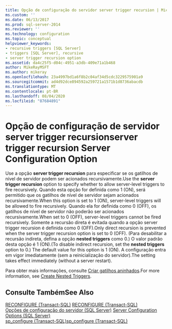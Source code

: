 ```yaml
---
title: Opção de configuração do servidor server trigger recursion | Microsoft Docs
ms.custom: ''
ms.date: 06/13/2017
ms.prod: sql-server-2014
ms.reviewer: ''
ms.technology: configuration
ms.topic: conceptual
helpviewer_keywords:
- recursive triggers [SQL Server]
- triggers [SQL Server], recursive
- server trigger recursion option
ms.assetid: da4c25f5-d04c-4951-a3db-409e71a1b468
author: MikeRayMSFT
ms.author: mikeray
ms.openlocfilehash: 23a4997bd1a6f8b2c04af34d5cdc3229575901a9
ms.sourcegitcommit: ad4d92dce894592a259721a1571b1d8736abacdb
ms.translationtype: MT
ms.contentlocale: pt-BR
ms.lasthandoff: 08/04/2020
ms.locfileid: "87684891"
---
```

# <a name="server-trigger-recursion-server-configuration-option"></a><span data-ttu-id="a101e-102">Opção de configuração de servidor server trigger recursion</span><span class="sxs-lookup"><span data-stu-id="a101e-102">server trigger recursion Server Configuration Option</span></span>
  <span data-ttu-id="a101e-103">Use a opção **server trigger recursion** para especificar se os gatilhos de nível de servidor podem ser acionados recursivamente.</span><span class="sxs-lookup"><span data-stu-id="a101e-103">Use the **server trigger recursion** option to specify whether to allow server-level triggers to fire recursively.</span></span> <span data-ttu-id="a101e-104">Quando esta opção for definida como 1 (ON), será permitido que os gatilhos de nível de servidor sejam acionados recursivamente.</span><span class="sxs-lookup"><span data-stu-id="a101e-104">When this option is set to 1 (ON), server-level triggers will be allowed to fire recursively.</span></span> <span data-ttu-id="a101e-105">Quando ela for definida como 0 (OFF), os gatilhos de nível de servidor não poderão ser acionados recursivamente.</span><span class="sxs-lookup"><span data-stu-id="a101e-105">When set to 0 (OFF), server-level triggers cannot be fired recursively.</span></span> <span data-ttu-id="a101e-106">Somente a recursão direta é evitada quando a opção server trigger recursion é definida como 0 (OFF).</span><span class="sxs-lookup"><span data-stu-id="a101e-106">Only direct recursion is prevented when the server trigger recursion option is set to 0 (OFF).</span></span> <span data-ttu-id="a101e-107">(Para desabilitar a recursão indireta, defina a opção **nested triggers** como 0.) O valor padrão desta opção é 1 (ON).</span><span class="sxs-lookup"><span data-stu-id="a101e-107">(To disable indirect recursion, set the **nested triggers** option to 0.) The default value for this option is 1 (ON).</span></span> <span data-ttu-id="a101e-108">A configuração entra em vigor imediatamente (sem a reinicialização do servidor).</span><span class="sxs-lookup"><span data-stu-id="a101e-108">The setting takes effect immediately (without a server restart).</span></span>  
  
 <span data-ttu-id="a101e-109">Para obter mais informações, consulte [Criar gatilhos aninhados](../../relational-databases/triggers/create-nested-triggers.md).</span><span class="sxs-lookup"><span data-stu-id="a101e-109">For more information, see [Create Nested Triggers](../../relational-databases/triggers/create-nested-triggers.md).</span></span>  
  
## <a name="see-also"></a><span data-ttu-id="a101e-110">Consulte Também</span><span class="sxs-lookup"><span data-stu-id="a101e-110">See Also</span></span>  
 <span data-ttu-id="a101e-111">[RECONFIGURE &#40;Transact-SQL&#41;](/sql/t-sql/language-elements/reconfigure-transact-sql) </span><span class="sxs-lookup"><span data-stu-id="a101e-111">[RECONFIGURE &#40;Transact-SQL&#41;](/sql/t-sql/language-elements/reconfigure-transact-sql) </span></span>  
 <span data-ttu-id="a101e-112">[Opções de configuração do servidor &#40;SQL Server&#41;](server-configuration-options-sql-server.md) </span><span class="sxs-lookup"><span data-stu-id="a101e-112">[Server Configuration Options &#40;SQL Server&#41;](server-configuration-options-sql-server.md) </span></span>  
 [<span data-ttu-id="a101e-113">sp_configure &#40;Transact-SQL&#41;</span><span class="sxs-lookup"><span data-stu-id="a101e-113">sp_configure &#40;Transact-SQL&#41;</span></span>](/sql/relational-databases/system-stored-procedures/sp-configure-transact-sql)  
  
  
